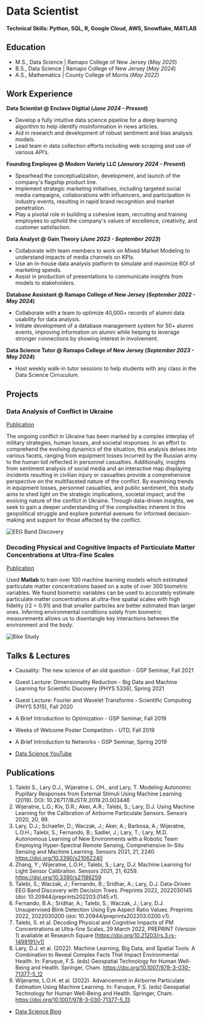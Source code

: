 # Data Scientist

#### Technical Skills: Python, SQL, R, Google Cloud, AWS, Snowflake, MATLAB

## Education						       		
- M.S., Data Science	| Ramapo College of New Jersey (_May 2025_)	 			        		
- B.S., Data Science | Ramapo College of New Jersey (_May 2024_)
- A.S., Mathematics | County College of Morris (_May 2022_)

## Work Experience
**Data Scientist @ Enclave Digitial (_June 2024 - Present_)**
- Develop a fully intuitive data science pipeline for a deep learning algorithm to help identify misinformation in news articles.
- Aid in research and development of robust sentiment and bias analysis models.
- Lead team in data collection efforts including web scraping and use of various API’s.

**Founding Employee @ Modern Variety LLC (_Janurary 2024 - Present_)**
- Spearhead the conceptualization, development, and launch of the company's flagship product line.
- Implement strategic marketing initiatives, including targeted social media campaigns, collaborations with influencers, and participation in industry events, resulting in rapid brand recognition and market penetration.
- Play a pivotal role in building a cohesive team, recruiting and training employees to uphold the company's values of excellence, creativity, and customer satisfaction.

**Data Analyst @ Gain Theory (_June 2023 - September 2023_)**
- Collaborate with team members to work on Mixed Market Modeling to understand impacts of media channels on KPIs.
- Use an in-house data analysis platform to simulate and maximize ROI of marketing spends.
- Assist in production of presentations to communicate insights from models to stakeholders.

**Database Assistant @ Ramapo College of New Jersey (_September 2022 - May 2024_)**
- Collaborate with a team to optimize 40,000+ records of alumni data usability for data analysis.
- Initiate development of a database management system for 50+ alumni events, improving information on alumni while helping to leverage stronger connections by showing interest in involvement.

**Data Science Tutor @ Ramapo College of New Jersey (_September 2023 - May 2024_)**
- Host weekly walk-in tutor sessions to help students with any class in the Data Science Cirruculum.

## Projects
### Data Analysis of Conflict in Ukraine
[Publication](/asset/ukraine.JPG)

The ongoing conflict in Ukraine has been marked by a complex interplay of military strategies, human losses, and societal responses. In an effort to comprehend the evolving dynamics of the situation, this analysis delves into various facets, ranging from equipment losses incurred by the Russian army to the human toll reflected in personnel casualties. Additionally, insights from sentiment analysis of social media and an interactive map displaying incidents resulting in civilian injury or casualties provide a comprehensive perspective on the multifaceted nature of the conflict. By examining trends in equipment losses, personnel casualties, and public sentiment, this study aims to shed light on the strategic implications, societal impact, and the evolving nature of the conflict in Ukraine. Through data-driven insights, we seek to gain a deeper understanding of the complexities inherent in this geopolitical struggle and explore potential avenues for informed decision-making and support for those affected by the conflict.


![EEG Band Discovery](/assets/img/eeg_band_discovery.jpeg)

### Decoding Physical and Cognitive Impacts of Particulate Matter Concentrations at Ultra-Fine Scales
[Publication](https://www.mdpi.com/1424-8220/22/11/4240)

Used **Matlab** to train over 100 machine learning models which estimated particulate matter concentrations based on a suite of over 300 biometric variables. We found biometric variables can be used to accurately estimate particulate matter concentrations at ultra-fine spatial scales with high fidelity (r2 = 0.91) and that smaller particles are better estimated than larger ones. Inferring environmental conditions solely from biometric measurements allows us to disentangle key interactions between the environment and the body.

![Bike Study](/assets/img/bike_study.jpeg)

## Talks & Lectures
- Causality: The new science of an old question - GSP Seminar, Fall 2021
- Guest Lecture: Dimensionality Reduction - Big Data and Machine Learning for Scientific Discovery (PHYS 5336), Spring 2021
- Guest Lecture: Fourier and Wavelet Transforms - Scientific Computing (PHYS 5315), Fall 2020
- A Brief Introduction to Optimization - GSP Seminar, Fall 2019
- Weeks of Welcome Poster Competition - UTD, Fall 2019
- A Brief Introduction to Networks - GSP Seminar, Spring 2019

- [Data Science YouTube](https://www.youtube.com/channel/UCa9gErQ9AE5jT2DZLjXBIdA)

## Publications
1. Talebi S., Lary D.J., Wijeratne L. OH., and Lary, T. Modeling Autonomic Pupillary Responses from External Stimuli Using Machine Learning (2019). DOI: 10.26717/BJSTR.2019.20.003446
2. Wijeratne, L.O.; Kiv, D.R.; Aker, A.R.; Talebi, S.; Lary, D.J. Using Machine Learning for the Calibration of Airborne Particulate Sensors. Sensors 2020, 20, 99.
3. Lary, D.J.; Schaefer, D.; Waczak, J.; Aker, A.; Barbosa, A.; Wijeratne, L.O.H.; Talebi, S.; Fernando, B.; Sadler, J.; Lary, T.; Lary, M.D. Autonomous Learning of New Environments with a Robotic Team Employing Hyper-Spectral Remote Sensing, Comprehensive In-Situ Sensing and Machine Learning. Sensors 2021, 21, 2240. https://doi.org/10.3390/s21062240
4. Zhang, Y.; Wijeratne, L.O.H.; Talebi, S.; Lary, D.J. Machine Learning for Light Sensor Calibration. Sensors 2021, 21, 6259. https://doi.org/10.3390/s21186259
5. Talebi, S.; Waczak, J.; Fernando, B.; Sridhar, A.; Lary, D.J. Data-Driven EEG Band Discovery with Decision Trees. Preprints 2022, 2022030145 (doi: 10.20944/preprints202203.0145.v1).
6. Fernando, B.A.; Sridhar, A.; Talebi, S.; Waczak, J.; Lary, D.J. Unsupervised Blink Detection Using Eye Aspect Ratio Values. Preprints 2022, 2022030200 (doi: 10.20944/preprints202203.0200.v1).
7. Talebi, S. et al. Decoding Physical and Cognitive Impacts of PM Concentrations at Ultra-fine Scales, 29 March 2022, PREPRINT (Version 1) available at Research Square [https://doi.org/10.21203/rs.3.rs-1499191/v1]
8. Lary, D.J. et al. (2022). Machine Learning, Big Data, and Spatial Tools: A Combination to Reveal Complex Facts That Impact Environmental Health. In: Faruque, F.S. (eds) Geospatial Technology for Human Well-Being and Health. Springer, Cham. https://doi.org/10.1007/978-3-030-71377-5_12
9. Wijerante, L.O.H. et al. (2022). Advancement in Airborne Particulate Estimation Using Machine Learning. In: Faruque, F.S. (eds) Geospatial Technology for Human Well-Being and Health. Springer, Cham. https://doi.org/10.1007/978-3-030-71377-5_13

- [Data Science Blog](https://medium.com/@shawhin)
